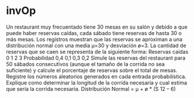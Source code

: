# invOp
Un restaurant muy frecuentado tiene 30 mesas en su salón y debido a que puede haber
reservas caídas, cada sábado tiene reservas de hasta 30 o más mesas. Los registros muestran
que las reservas se aproximan a una distribución normal con una media μ=30 y desviación ø=3.
La cantidad de reservas que se caen se representa de la siguiente forma:
Reservas caídas 0 1 2 3
Probabilidad 0,4 0,1 0,3 0,2
Simule las reservas del restaurant para 50 sábados consecutivos (aunque el tamaño de la corrida
no sea suficiente) y calcule el porcentaje de reservas sobre el total de mesas. Registre los
números aleatorios generados en cada entrada probabilística. Explique como determinar la
longitud de la corrida necesaria y cual estima que sería la corrida necesaria.
Distribución Normal = μ + ø * (S 12 – 6)
